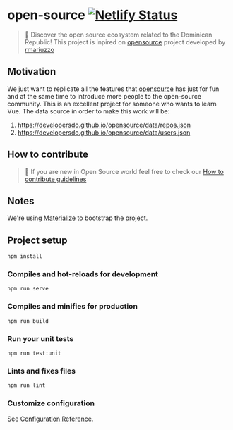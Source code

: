 # open-source [![Netlify Status](https://api.netlify.com/api/v1/badges/6172ee72-5dd4-42d6-9463-47bbbc5c007e/deploy-status)](https://app.netlify.com/sites/opensourcevue/deploys)

> 🔦 Discover the open source ecosystem related to the Dominican Republic!
> This project is inpired on [opensource](https://github.com/developersdo/opensource/) project developed by [rmariuzzo](https://github.com/rmariuzzo)

## Motivation

We just want to replicate all the features that [opensource](https://github.com/developersdo/opensource/) has just for fun and at the same time to introduce more people to the open-source community. This is an excellent project for someone who wants to learn Vue.
The data source in order to make this work will be:

1. https://developersdo.github.io/opensource/data/repos.json
2. https://developersdo.github.io/opensource/data/users.json


## How to contribute 

> :thought_balloon: If you are new in Open Source world feel free to check our [How to contribute guidelines](https://github.com/VueDominicana/open-source/blob/master/CONTRIBUTING.md)

## Notes

We're using [Materialize](https://materializecss.com/) to bootstrap the project.

## Project setup

```
npm install
```

### Compiles and hot-reloads for development

```
npm run serve
```

### Compiles and minifies for production

```
npm run build
```

### Run your unit tests

```
npm run test:unit
```

### Lints and fixes files

```
npm run lint
```

### Customize configuration

See [Configuration Reference](https://cli.vuejs.org/config/).

